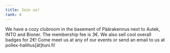 ```yaml
---
title: Join us!
rank: 4
---
```

We have a cozy clubroom in the basement of Päärakennus next to Autek, INTO and Bioner. The membership fee is 3€. We also sell cool overall badges for 2€! Come meet us at any of our events or send an email to us at pollex-hallitus\[ät]tuni.fi!
